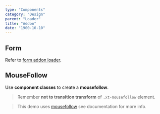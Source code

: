 ```yaml
---
type: "Components"
category: "Design"
parent: "Loader"
title: "Addon"
date: "1900-10-10"
---
```


## Form

Refer to [form addon loader](/components/form/addon#loader).

## MouseFollow

Use **component classes** to create a **mousefollow**.

> Remember **not to transition transform** of `.xt-mousefollow` element.

> This demo uses [mousefollow](/components/mouse-follow) see documentation for more info.

<demo>
  <demoinline src="demos/components/mouse-follow/usage">
  </demoinline>
</demo>
